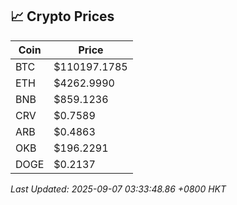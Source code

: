 ## 📈 Crypto Prices

| Coin | Price |
| ---- | ----- |
| BTC | $110197.1785 |
| ETH | $4262.9990 |
| BNB | $859.1236 |
| CRV | $0.7589 |
| ARB | $0.4863 |
| OKB | $196.2291 |
| DOGE | $0.2137 |

_Last Updated: 2025-09-07 03:33:48.86 +0800 HKT_
